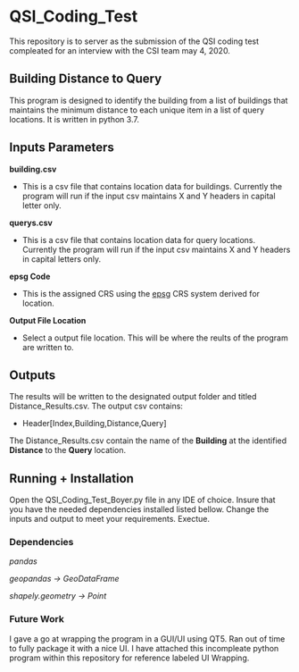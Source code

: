 # QSI_Coding_Test
This repository is to server as the submission of the QSI coding test compleated for an interview with the CSI team may 4, 2020.

## Building Distance to Query
This program is designed to identify the building from a list of buildings that maintains the minimum distance to each unique item in a list of query locations. It is written in python 3.7. 

## Inputs Parameters
**building.csv**
  * This is a csv file that contains location data for buildings. Currently the program will run if the input csv maintains X and Y headers in capital letter only.  
  
**querys.csv**
  * This is a csv file that contains location data for query locations. Currently the program will run if the input csv maintains X and Y headers in capital letters only.

**epsg Code**
  * This is the assigned CRS using the [epsg](https://www.spatialreference.org/ref/?search=Oregon) CRS system derived for location. 

**Output File Location**
  * Select a output file location. This will be where the reults of the program are written to. 
  
## Outputs
The results will be written to the designated output folder and titled Distance_Results.csv. The output csv contains:
  * Header[Index,Building,Distance,Query]
 
 The Distance_Results.csv contain the name of the **Building** at the identified **Distance** to the **Query** location.

## Running + Installation
Open the QSI_Coding_Test_Boyer.py file in any IDE of choice. Insure that you have the needed dependencies installed listed bellow. Change the inputs and output to meet your requirements. Exectue. 

### Dependencies
*pandas* 

*geopandas -> GeoDataFrame*

*shapely.geometry -> Point*

### Future Work
I gave a go at wrapping the program in a GUI/UI using QT5. Ran out of time to fully package it with a nice UI. I have attached this incompleate python program within this repository for reference labeled UI Wrapping. 
